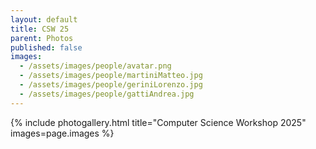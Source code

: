 ```yaml
---
layout: default
title: CSW 25
parent: Photos
published: false
images:
  - /assets/images/people/avatar.png
  - /assets/images/people/martiniMatteo.jpg
  - /assets/images/people/geriniLorenzo.jpg
  - /assets/images/people/gattiAndrea.jpg
---
```


{% include photogallery.html
    title="Computer Science Workshop 2025"
    images=page.images %}
